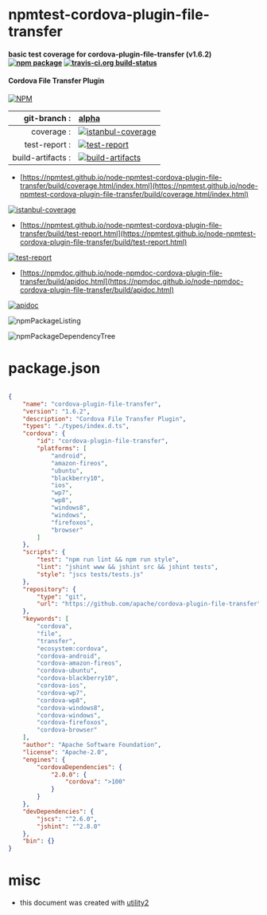 # npmtest-cordova-plugin-file-transfer

#### basic test coverage for  cordova-plugin-file-transfer (v1.6.2)  [![npm package](https://img.shields.io/npm/v/npmtest-cordova-plugin-file-transfer.svg?style=flat-square)](https://www.npmjs.org/package/npmtest-cordova-plugin-file-transfer) [![travis-ci.org build-status](https://api.travis-ci.org/npmtest/node-npmtest-cordova-plugin-file-transfer.svg)](https://travis-ci.org/npmtest/node-npmtest-cordova-plugin-file-transfer)

#### Cordova File Transfer Plugin

[![NPM](https://nodei.co/npm/cordova-plugin-file-transfer.png?downloads=true&downloadRank=true&stars=true)](https://www.npmjs.com/package/cordova-plugin-file-transfer)

| git-branch : | [alpha](https://github.com/npmtest/node-npmtest-cordova-plugin-file-transfer/tree/alpha)|
|--:|:--|
| coverage : | [![istanbul-coverage](https://npmtest.github.io/node-npmtest-cordova-plugin-file-transfer/build/coverage.badge.svg)](https://npmtest.github.io/node-npmtest-cordova-plugin-file-transfer/build/coverage.html/index.html)|
| test-report : | [![test-report](https://npmtest.github.io/node-npmtest-cordova-plugin-file-transfer/build/test-report.badge.svg)](https://npmtest.github.io/node-npmtest-cordova-plugin-file-transfer/build/test-report.html)|
| build-artifacts : | [![build-artifacts](https://npmtest.github.io/node-npmtest-cordova-plugin-file-transfer/glyphicons_144_folder_open.png)](https://github.com/npmtest/node-npmtest-cordova-plugin-file-transfer/tree/gh-pages/build)|

- [https://npmtest.github.io/node-npmtest-cordova-plugin-file-transfer/build/coverage.html/index.html](https://npmtest.github.io/node-npmtest-cordova-plugin-file-transfer/build/coverage.html/index.html)

[![istanbul-coverage](https://npmtest.github.io/node-npmtest-cordova-plugin-file-transfer/build/screenCapture.buildCi.browser.%252Ftmp%252Fbuild%252Fcoverage.lib.html.png)](https://npmtest.github.io/node-npmtest-cordova-plugin-file-transfer/build/coverage.html/index.html)

- [https://npmtest.github.io/node-npmtest-cordova-plugin-file-transfer/build/test-report.html](https://npmtest.github.io/node-npmtest-cordova-plugin-file-transfer/build/test-report.html)

[![test-report](https://npmtest.github.io/node-npmtest-cordova-plugin-file-transfer/build/screenCapture.buildCi.browser.%252Ftmp%252Fbuild%252Ftest-report.html.png)](https://npmtest.github.io/node-npmtest-cordova-plugin-file-transfer/build/test-report.html)

- [https://npmdoc.github.io/node-npmdoc-cordova-plugin-file-transfer/build/apidoc.html](https://npmdoc.github.io/node-npmdoc-cordova-plugin-file-transfer/build/apidoc.html)

[![apidoc](https://npmdoc.github.io/node-npmdoc-cordova-plugin-file-transfer/build/screenCapture.buildCi.browser.%252Ftmp%252Fbuild%252Fapidoc.html.png)](https://npmdoc.github.io/node-npmdoc-cordova-plugin-file-transfer/build/apidoc.html)

![npmPackageListing](https://npmtest.github.io/node-npmtest-cordova-plugin-file-transfer/build/screenCapture.npmPackageListing.svg)

![npmPackageDependencyTree](https://npmtest.github.io/node-npmtest-cordova-plugin-file-transfer/build/screenCapture.npmPackageDependencyTree.svg)



# package.json

```json

{
    "name": "cordova-plugin-file-transfer",
    "version": "1.6.2",
    "description": "Cordova File Transfer Plugin",
    "types": "./types/index.d.ts",
    "cordova": {
        "id": "cordova-plugin-file-transfer",
        "platforms": [
            "android",
            "amazon-fireos",
            "ubuntu",
            "blackberry10",
            "ios",
            "wp7",
            "wp8",
            "windows8",
            "windows",
            "firefoxos",
            "browser"
        ]
    },
    "scripts": {
        "test": "npm run lint && npm run style",
        "lint": "jshint www && jshint src && jshint tests",
        "style": "jscs tests/tests.js"
    },
    "repository": {
        "type": "git",
        "url": "https://github.com/apache/cordova-plugin-file-transfer"
    },
    "keywords": [
        "cordova",
        "file",
        "transfer",
        "ecosystem:cordova",
        "cordova-android",
        "cordova-amazon-fireos",
        "cordova-ubuntu",
        "cordova-blackberry10",
        "cordova-ios",
        "cordova-wp7",
        "cordova-wp8",
        "cordova-windows8",
        "cordova-windows",
        "cordova-firefoxos",
        "cordova-browser"
    ],
    "author": "Apache Software Foundation",
    "license": "Apache-2.0",
    "engines": {
        "cordovaDependencies": {
            "2.0.0": {
                "cordova": ">100"
            }
        }
    },
    "devDependencies": {
        "jscs": "^2.6.0",
        "jshint": "^2.8.0"
    },
    "bin": {}
}
```



# misc
- this document was created with [utility2](https://github.com/kaizhu256/node-utility2)
